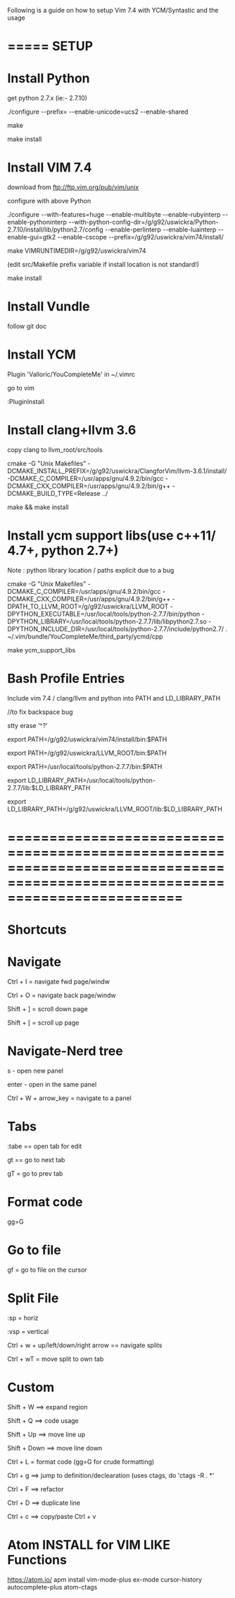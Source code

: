 Following is a guide on how to setup Vim 7.4 with YCM/Syntastic and the usage

=====
SETUP
======

Install Python
===============
get python 2.7.x (ie:- 2.7.10)

./configure --prefix= --enable-unicode=ucs2 --enable-shared

make 

make install

Install VIM 7.4
===============
download from ftp://ftp.vim.org/pub/vim/unix

configure with above  Python

./configure --with-features=huge --enable-multibyte --enable-rubyinterp --enable-pythoninterp --with-python-config-dir=/g/g92/uswickra/Python-2.7.10/install/lib/python2.7/config --enable-perlinterp --enable-luainterp --enable-gui=gtk2 --enable-cscope --prefix=/g/g92/uswickra/vim74/install/

make VIMRUNTIMEDIR=/g/g92/uswickra/vim74

(edit src/Makefile prefix variable if install location is not standard!)

make install

Install Vundle
==============
follow git doc

Install YCM
=============

Plugin 'Valloric/YouCompleteMe' in ~/.vimrc

go to vim

:PluginInstall

Install clang+llvm 3.6
=======================
copy clang to llvm_root/src/tools

cmake -G "Unix Makefiles" -DCMAKE_INSTALL_PREFIX=/g/g92/uswickra/ClangforVim/llvm-3.6.1/install/ -DCMAKE_C_COMPILER=/usr/apps/gnu/4.9.2/bin/gcc -DCMAKE_CXX_COMPILER=/usr/apps/gnu/4.9.2/bin/g++ -DCMAKE_BUILD_TYPE=Release ../

make && make install

Install ycm support libs(use c++11/ 4.7+, python 2.7+)
=======================================================
Note : python library location / paths explicit due to a bug

cmake -G "Unix Makefiles" -DCMAKE_C_COMPILER=/usr/apps/gnu/4.9.2/bin/gcc -DCMAKE_CXX_COMPILER=/usr/apps/gnu/4.9.2/bin/g++ -DPATH_TO_LLVM_ROOT=/g/g92/uswickra/LLVM_ROOT  -DPYTHON_EXECUTABLE=/usr/local/tools/python-2.7.7/bin/python -DPYTHON_LIBRARY=/usr/local/tools/python-2.7.7/lib/libpython2.7.so -DPYTHON_INCLUDE_DIR=/usr/local/tools/python-2.7.7/include/python2.7/ . ~/.vim/bundle/YouCompleteMe/third_party/ycmd/cpp

make ycm_support_libs

Bash Profile Entries
=======================
Include vim 7.4 / clang/llvm and python into PATH and LD_LIBRARY_PATH

//to fix backspace bug

stty erase '^?'

export PATH=/g/g92/uswickra/vim74/install/bin:$PATH

export PATH=/g/g92/uswickra/LLVM_ROOT/bin:$PATH

export PATH=/usr/local/tools/python-2.7.7/bin:$PATH

export LD_LIBRARY_PATH=/usr/local/tools/python-2.7.7/lib:$LD_LIBRARY_PATH

export LD_LIBRARY_PATH=/g/g92/uswickra/LLVM_ROOT/lib:$LD_LIBRARY_PATH



=============================================================================================================================
======================
Shortcuts
======================


Navigate 
=========

Ctrl + I = navigate fwd page/windw

Ctrl + O = navigate back page/windw

Shift + ] = scroll down page

Shift + [ = scroll up page

Navigate-Nerd tree 
==================

s - open new panel

enter - open in the same panel

Ctrl + W + arrow_key = navigate to a panel

Tabs
==========

:tabe == open tab for edit

gt == go to next tab

gT = go to prev tab


Format code
=============

gg=G

Go to file
============

gf = go to file on the cursor


Split File
=============

:sp = horiz

:vsp = vertical

Ctrl + w + up/left/down/right arrow == navigate splits

Ctrl + wT = move split to own tab

Custom
=========
Shift + W ==> expand region

Shift + Q ==> code usage

Shift + Up ==> move line up

Shift + Down ==> move line down

Ctrl  + L = format code  (gg=G for crude formatting)

Ctrl + g ==> jump to definition/declearation (uses ctags, do 'ctags -R . *'

Ctrl + F ==> refactor

Ctrl + D ==> duplicate line

Ctrl + c   ==> copy/paste
Ctrl + v 

Atom INSTALL for VIM LIKE Functions
===================================
https://atom.io/
apm install vim-mode-plus ex-mode cursor-history autocomplete-plus atom-ctags


